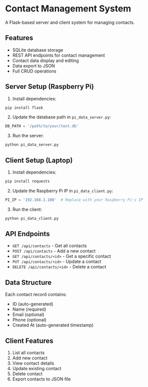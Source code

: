 # Contact Management System

A Flask-based server and client system for managing contacts.

## Features

- SQLite database storage
- REST API endpoints for contact management
- Contact data display and editing
- Data export to JSON
- Full CRUD operations

## Server Setup (Raspberry Pi)

1. Install dependencies:
```bash
pip install flask
```

2. Update the database path in `pi_data_server.py`:
```python
DB_PATH = '/path/to/your/test.db'
```

3. Run the server:
```bash
python pi_data_server.py
```

## Client Setup (Laptop)

1. Install dependencies:
```bash
pip install requests
```

2. Update the Raspberry Pi IP in `pi_data_client.py`:
```python
PI_IP = '192.168.1.100'  # Replace with your Raspberry Pi's IP
```

3. Run the client:
```bash
python pi_data_client.py
```

## API Endpoints

- `GET /api/contacts` - Get all contacts
- `POST /api/contacts` - Add a new contact
- `GET /api/contacts/<id>` - Get a specific contact
- `PUT /api/contacts/<id>` - Update a contact
- `DELETE /api/contacts/<id>` - Delete a contact

## Data Structure

Each contact record contains:
- ID (auto-generated)
- Name (required)
- Email (optional)
- Phone (optional)
- Created At (auto-generated timestamp)

## Client Features

1. List all contacts
2. Add new contact
3. View contact details
4. Update existing contact
5. Delete contact
6. Export contacts to JSON file 